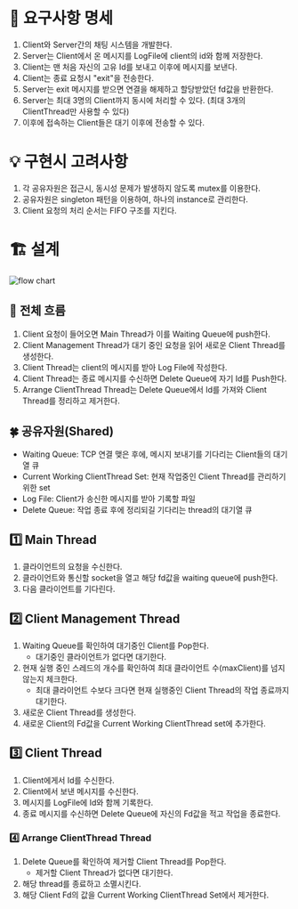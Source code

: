 # 📜 요구사항 명세
1. Client와 Server간의 채팅 시스템을 개발한다.
2. Server는 Client에서 온 메시지를 LogFile에 client의 id와 함께 저장한다.
3. Client는 맨 처음 자신의 고유 Id를 보내고 이후에 메시지를 보낸다.
4. Client는 종료 요청시 "exit"을 전송한다.
5. Server는 exit 메시지를 받으면 연결을 해제하고 할당받았던 fd값을 반환한다.
6. Server는 최대 3명의 Client까지 동시에 처리할 수 있다. (최대 3개의 ClientThread만 사용할 수 있다)
7. 이후에 접속하는 Client들은 대기 이후에 전송할 수 있다.

# 💡 구현시 고려사항
1. 각 공유자원은 접근시, 동시성 문제가 발생하지 않도록 mutex를 이용한다.
2. 공유자원은 singleton 패턴을 이용하여, 하나의 instance로 관리한다.
3. Client 요청의 처리 순서는 FIFO 구조를 지킨다.

# 🏗️ 설계
![flow chart](https://github.com/user-attachments/assets/fd8b3d98-cb13-472b-b8f7-153ce1c3c127)

## 🌟 전체 흐름
1. Client 요청이 들어오면 Main Thread가 이를 Waiting Queue에 push한다.
2. Client Management Thread가 대기 중인 요청을 읽어 새로운 Client Thread를 생성한다.
3. Client Thread는 client의 메시지를 받아 Log File에 작성한다.
4. Client Thread는 종료 메시지를 수신하면 Delete Queue에 자기 Id를 Push한다.
5. Arrange ClientThread Thread는 Delete Queue에서 Id를 가져와 Client Thread를 정리하고 제거한다.

## 🍀 공유자원(Shared)
* Waiting Queue: TCP 연결 맺은 후에, 메시지 보내기를 기다리는 Client들의 대기열 큐
* Current Working ClientThread Set: 현재 작업중인 Client Thread를 관리하기 위한 set
* Log File: Client가 송신한 메시지를 받아 기록할 파일
* Delete Queue: 작업 종료 후에 정리되길 기다리는 thread의 대기열 큐

## 1️⃣ Main Thread
1. 클라이언트의 요청을 수신한다.
2. 클라이언트와 통신할 socket을 열고 해당 fd값을 waiting queue에 push한다.
3. 다음 클라이언트를 기다린다.

## 2️⃣ Client Management Thread
1. Waiting Queue를 확인하여 대기중인 Client를 Pop한다. 
    * 대기중인 클라이언트가 없다면 대기한다.
2. 현재 실행 중인 스레드의 개수를 확인하여 최대 클라이언트 수(maxClient)를 넘지 않는지 체크한다.
    * 최대 클라이언트 수보다 크다면 현재 실행중인 Client Thread의 작업 종료까지 대기한다.
3. 새로운 Client Thread를 생성한다.
4. 새로운 Client의 Fd값을 Current Working ClientThread set에 추가한다.

## 3️⃣ Client Thread
1. Client에게서 Id를 수신한다.
2. Client에서 보낸 메시지를 수신한다.
3. 메시지를 LogFile에 Id와 함께 기록한다.
4. 종료 메시지를 수신하면 Delete Queue에 자신의 Fd값을 적고 작업을 종료한다.

### 4️⃣ Arrange ClientThread Thread
1. Delete Queue를 확인하여 제거할 Client Thread를 Pop한다.
    * 제거할 Client Thread가 없다면 대기한다.
2. 해당 thread를 종료하고 소멸시킨다. 
2. 해당 Client Fd의 값을 Current Working ClientThread Set에서 제거한다.
